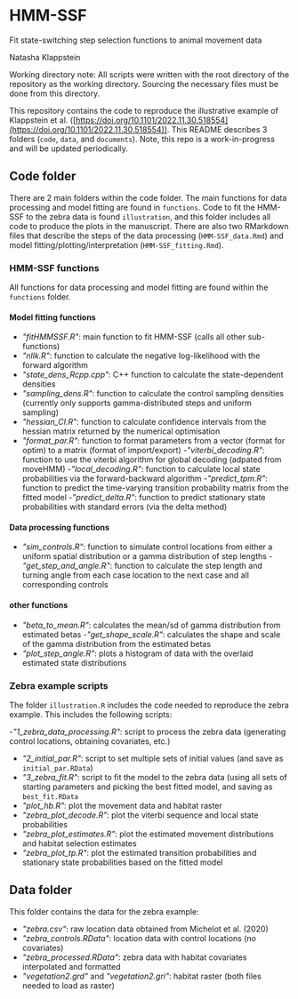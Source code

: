 # HMM-SSF
Fit state-switching step selection functions to animal movement data

Natasha Klappstein

Working directory note: All scripts were written with the root directory of the repository as the working directory. Sourcing the necessary files must be done from this directory. 

This repository contains the code to reproduce the illustrative example of Klappstein et al. ([https://doi.org/10.1101/2022.11.30.518554](https://doi.org/10.1101/2022.11.30.518554)). This README describes 3 folders (`code`, `data`, and `documents`). Note, this repo is a work-in-progress and will be updated periodically.

## Code folder
There are 2 main folders within the code folder. The main functions for data processing and model fitting are found in `functions`. Code to fit the HMM-SSF to the zebra data is found `illustration`, and this folder includes all code to produce the plots in the manuscript. There are also two RMarkdown files that describe the steps of the data processing (`HMM-SSF_data.Rmd`) and model fitting/plotting/interpretation (`HMM-SSF_fitting.Rmd`). 

### HMM-SSF functions
All functions for data processing and model fitting are found within the `functions` folder. 

#### Model fitting functions
- *"fitHMMSSF.R"*: main function to fit HMM-SSF (calls all other sub-functions)
- *"nllk.R"*: function to calculate the negative log-likelihood with the forward algorithm 
- *"state_dens_Rcpp.cpp"*: C++ function to calculate the state-dependent densities
- *"sampling_dens.R"*: function to calculate the control sampling densities (currently only supports gamma-distributed steps and uniform sampling)
- *"hessian_CI.R"*: function to calculate confidence intervals from the hessian matrix returned by the numerical optimisation
- *"format_par.R"*: function to format parameters from a vector (format for optim) to a matrix (format of import/export)
-*"viterbi_decoding.R"*: function to use the viterbi algorithm for global decoding (adpated from moveHMM)
-*"local_decoding.R"*: function to calculate local state probabilities via the forward-backward algorithm
-*"predict_tpm.R"*: function to predict the time-varying transition probability matrix from the fitted model
-*"predict_delta.R"*: function to predict stationary state probabilities with standard errors (via the delta method)


#### Data processing functions
- *"sim_controls.R"*: function to simulate control locations from either a uniform spatial distribution or a gamma distribution of step lengths
-*"get_step_and_angle.R"*: function to calculate the step length and turning angle from each case location to the next case and all corresponding controls

#### other functions
- *"beta_to_mean.R"*: calculates the mean/sd of gamma distribution from estimated betas
-*"get_shape_scale.R"*: calculates the shape and scale of the gamma distribution from the estimated betas
- *"plot_step_angle.R"*: plots a histogram of data with the overlaid estimated state distributions


### Zebra example scripts
The folder `illustration.R` includes the code needed to reproduce the zebra example. This includes the following scripts:

-*"1_zebra_data_processing.R"*: script to process the zebra data (generating control locations, obtaining covariates, etc.)
- *"2_initial_par.R"*: script to set multiple sets of initial values (and save as `initial_par.RData`)
- *"3_zebra_fit.R"*: script to fit the model to the zebra data (using all sets of starting parameters and picking the best fitted model, and saving as `best_fit.RData`
- *"plot_hb.R"*: plot the movement data and habitat raster
- *"zebra_plot_decode.R"*: plot the viterbi sequence and local state probabilities
- *"zebra_plot_estimates.R"*: plot the estimated movement distributions and habitat selection estimates
- *"zebra_plot_tp.R"*: plot the estimated transition probabilities and stationary state probabilities based on the fitted model

## Data folder
This folder contains the data for the zebra example:

- *"zebra.csv"*: raw location data obtained from Michelot et al. (2020)
- *"zebra_controls.RData"*: location data with control locations (no covariates)
- *"zebra_processed.RData"*: zebra data with habitat covariates interpolated and formatted
- *"vegetation2.grd"* and *"vegetation2.gri"*: habitat raster (both files needed to load as raster)




